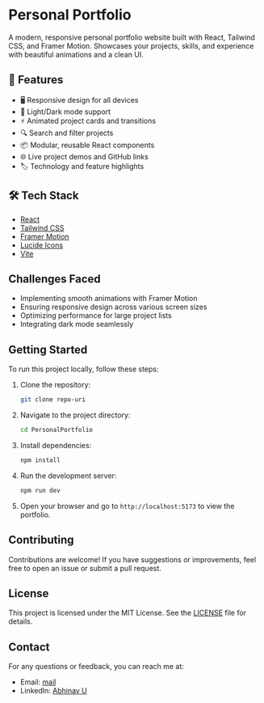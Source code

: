 # Personal Portfolio

A modern, responsive personal portfolio website built with React, Tailwind CSS, and Framer Motion. Showcases your projects, skills, and experience with beautiful animations and a clean UI.

## 🚀 Features

- 🖥️ Responsive design for all devices
- 🎨 Light/Dark mode support
- ⚡ Animated project cards and transitions
- 🔍 Search and filter projects
- 📦 Modular, reusable React components
- 🌐 Live project demos and GitHub links
- 🏷️ Technology and feature highlights

## 🛠️ Tech Stack

- [React](https://react.dev/)
- [Tailwind CSS](https://tailwindcss.com/)
- [Framer Motion](https://www.framer.com/motion/)
- [Lucide Icons](https://lucide.dev/)
- [Vite](https://vitejs.dev/)

## Challenges Faced

- Implementing smooth animations with Framer Motion
- Ensuring responsive design across various screen sizes
- Optimizing performance for large project lists
- Integrating dark mode seamlessly

## Getting Started

To run this project locally, follow these steps:

1. Clone the repository:
   ```bash
   git clone repo-uri
   ```
2. Navigate to the project directory:
   ```bash
   cd PersonalPortfolio
   ```
3. Install dependencies:
   ```bash
   npm install
   ```
4. Run the development server:
   ```bash
   npm run dev
   ```
5. Open your browser and go to `http://localhost:5173` to view the portfolio.

## Contributing

Contributions are welcome! If you have suggestions or improvements, feel free to open an issue or submit a pull request.

## License

This project is licensed under the MIT License. See the [LICENSE](LICENSE) file for details.

## Contact

For any questions or feedback, you can reach me at:

- Email: [mail](mailto:abhinavanil1830@gmail.com)
- LinkedIn: [Abhinav U](https://www.linkedin.com/in/abhinav-u-212b64286)
